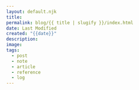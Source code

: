 ```yaml
---
layout: default.njk
title: 
permalink: blog/{{ title | slugify }}/index.html
date: Last Modified
created: "{{date}}"
description: 
image: 
tags:
  - post
  - note
  - article
  - reference
  - log
---
```

